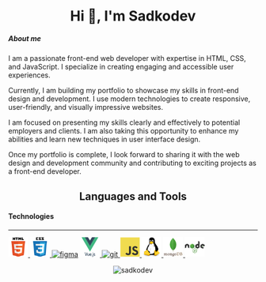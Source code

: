 <h1 align="center">Hi 👋, I'm Sadkodev</h1>
<h5>About me</h5> 
<p>
  I am a passionate front-end web developer with expertise in HTML, CSS, and JavaScript. I specialize in creating engaging and accessible user experiences.

Currently, I am building my portfolio to showcase my skills in front-end design and development. I use modern technologies to create responsive, user-friendly, and visually impressive websites.

I am focused on presenting my skills clearly and effectively to potential employers and clients. I am also taking this opportunity to enhance my abilities and learn new techniques in user interface design.

Once my portfolio is complete, I look forward to sharing it with the web design and development community and contributing to exciting projects as a front-end developer.
</p>

<h2 align="center">Languages and Tools </h2>
<h4>Technologies</h4>
<hr/>
<p class="techno"> <a class="techno-item" href="https://www.w3.org/html/" target="_blank" rel="noreferrer"> <img src="https://raw.githubusercontent.com/devicons/devicon/master/icons/html5/html5-original-wordmark.svg" alt="html5" width="40" height="40"/> </a>
</a> <a class="techno-item" href="https://www.w3schools.com/css/" target="_blank" rel="noreferrer"><img src="https://raw.githubusercontent.com/devicons/devicon/master/icons/css3/css3-original-wordmark.svg" alt="css3" width="40" height="40"/><a
class="techno-item" href="https://www.figma.com/" target="_blank" rel="noreferrer"> <img src="https://www.vectorlogo.zone/logos/figma/figma-icon.svg" alt="figma" width="40" height="40"/></a> <a class="techno-item"  href="https://vuejs.org/" target="_blank" rel="noreferrer"><img src="https://raw.githubusercontent.com/devicons/devicon/master/icons/vuejs/vuejs-original-wordmark.svg" alt="vuejs" width="40" height="40"/> </a> <a class="techno-item"  href="https://git-scm.com/" target="_blank" rel="noreferrer"> <img src="https://www.vectorlogo.zone/logos/git-scm/git-scm-icon.svg" alt="git" width="40" height="40"/></a><a class="techno-item"  href="https://developer.mozilla.org/en-US/docs/Web/JavaScript" target="_blank" rel="noreferrer"> <img src="https://raw.githubusercontent.com/devicons/devicon/master/icons/javascript/javascript-original.svg" alt="javascript" width="40" height="40"/> </a><a class="techno-item"  href="https://www.linux.org/" target="_blank" rel="noreferrer"> <img src="https://raw.githubusercontent.com/devicons/devicon/master/icons/linux/linux-original.svg" alt="linux" width="40" height="40"/> </a> <a class="techno-item"  href="https://www.mongodb.com/" target="_blank" rel="noreferrer"> <img src="https://raw.githubusercontent.com/devicons/devicon/master/icons/mongodb/mongodb-original-wordmark.svg" alt="mongodb" width="40" height="40"/> </a> <a class="techno-item"  href="https://nodejs.org" target="_blank" rel="noreferrer"> <img src="https://raw.githubusercontent.com/devicons/devicon/master/icons/nodejs/nodejs-original-wordmark.svg" alt="nodejs" width="40" height="40"/></a> </p>

<p align="center" ><img align="center" src="https://github-readme-stats.vercel.app/api/top-langs?username=sadkodev&show_icons=true&locale=en&layout=compact" alt="sadkodev" /></p>
